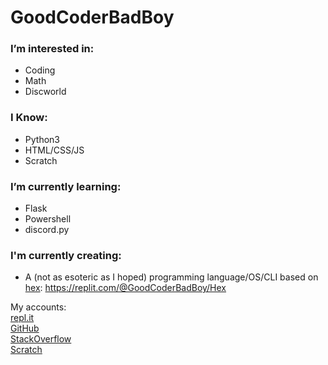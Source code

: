 # GoodCoderBadBoy

### I’m interested in:
- Coding
- Math
- Discworld
### I Know:
- Python3
- HTML/CSS/JS
- Scratch
### I’m currently learning:
- Flask
- Powershell
- discord.py
### I'm currently creating:
- A (not as esoteric as I hoped) programming language/OS/CLI based on [hex](https://wiki.lspace.org/mediawiki/Hex): https://replit.com/@GoodCoderBadBoy/Hex

My accounts:  
[repl.it](https://replit.com/@GoodCoderBadBoy)  
[GitHub](https://github.com/good-coder-bad-boy)  
[StackOverflow](https://stackoverflow.com/users/15081390/goodcoderbadboy)  
[Scratch](https://scratch.mit.edu/users/good_coder_bad_boy/)  
